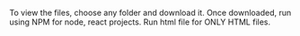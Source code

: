 To view the files, choose any folder and download it.
Once downloaded, 
  run using NPM for node, react projects.
  Run html file for ONLY HTML files.
